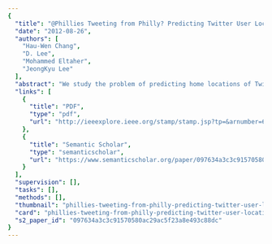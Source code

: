 ```yaml
---
{
  "title": "@Phillies Tweeting from Philly? Predicting Twitter User Locations with Spatial Word Usage",
  "date": "2012-08-26",
  "authors": [
    "Hau-Wen Chang",
    "D. Lee",
    "Mohammed Eltaher",
    "JeongKyu Lee"
  ],
  "abstract": "We study the problem of predicting home locations of Twitter users using contents of their tweet messages. Using three probability models for locations, we compare both the Gaussian Mixture Model (GMM) and the Maximum Likelihood Estimation (MLE). In addition, we propose two novel unsupervised methods based on the notions of Non-Localness and Geometric-Localness to prune noisy data from tweet messages. In the experiments, our unsupervised approach improves the baselines significantly and shows comparable results with the supervised state-of-the-art method. For 5,113 Twitter users in the test set, on average, our approach with only 250 selected local words or less is able to predict their home locations (within 100 miles) with the accuracy of 0.499, or has 509.3 miles of average error distance at best.",
  "links": [
    {
      "title": "PDF",
      "type": "pdf",
      "url": "http://ieeexplore.ieee.org/stamp/stamp.jsp?tp=&arnumber=6425775"
    },
    {
      "title": "Semantic Scholar",
      "type": "semanticscholar",
      "url": "https://www.semanticscholar.org/paper/097634a3c3c91570580ac29ac5f23a8e493c88dc"
    }
  ],
  "supervision": [],
  "tasks": [],
  "methods": [],
  "thumbnail": "phillies-tweeting-from-philly-predicting-twitter-user-locations-with-spatial-word-usage-thumb.jpg",
  "card": "phillies-tweeting-from-philly-predicting-twitter-user-locations-with-spatial-word-usage-card.jpg",
  "s2_paper_id": "097634a3c3c91570580ac29ac5f23a8e493c88dc"
}
---
```


